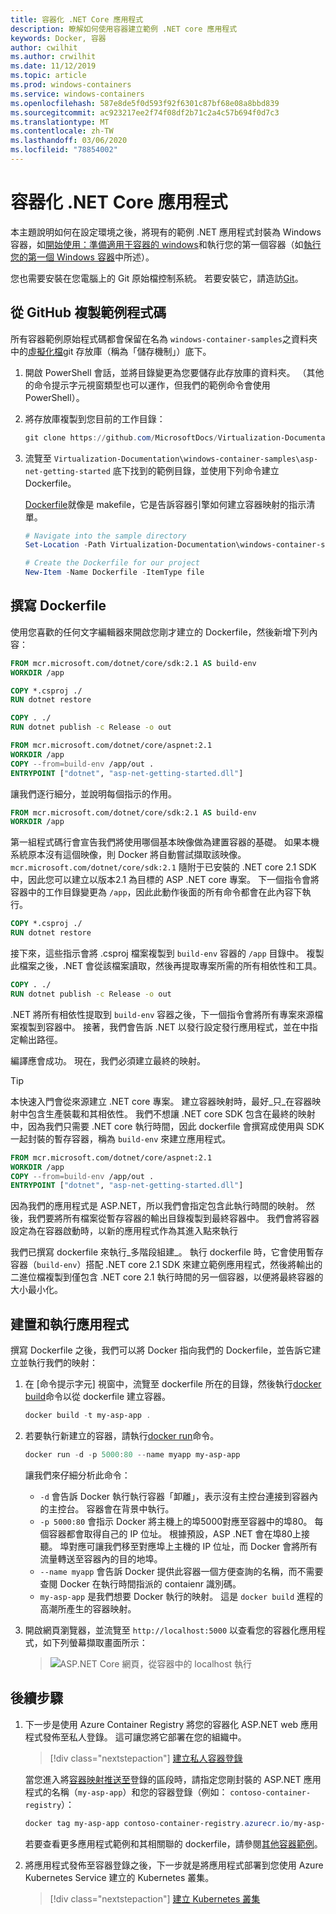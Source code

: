 ```yaml
---
title: 容器化 .NET Core 應用程式
description: 瞭解如何使用容器建立範例 .NET core 應用程式
keywords: Docker, 容器
author: cwilhit
ms.author: crwilhit
ms.date: 11/12/2019
ms.topic: article
ms.prod: windows-containers
ms.service: windows-containers
ms.openlocfilehash: 587e8de5f0d593f92f6301c87bf68e08a8bbd839
ms.sourcegitcommit: ac923217ee2f74f08df2b71c2a4c57b694f0d7c3
ms.translationtype: MT
ms.contentlocale: zh-TW
ms.lasthandoff: 03/06/2020
ms.locfileid: "78854002"
---
```

# <a name="containerize-a-net-core-app"></a>容器化 .NET Core 應用程式

本主題說明如何在設定環境之後，將現有的範例 .NET 應用程式封裝為 Windows 容器，如[開始使用：準備適用于容器的 windows](set-up-environment.md)和執行您的第一個容器（如[執行您的第一個 Windows 容器](run-your-first-container.md)中所述）。

您也需要安裝在您電腦上的 Git 原始檔控制系統。 若要安裝它，請造訪[Git](https://git-scm.com/download)。

## <a name="clone-the-sample-code-from-github"></a>從 GitHub 複製範例程式碼

所有容器範例原始程式碼都會保留在名為 `windows-container-samples`之資料夾中的[虛擬化檔](https://github.com/MicrosoftDocs/Virtualization-Documentation)git 存放庫（稱為「儲存機制」）底下。

1. 開啟 PowerShell 會話，並將目錄變更為您要儲存此存放庫的資料夾。 （其他的命令提示字元視窗類型也可以運作，但我們的範例命令會使用 PowerShell）。
2. 將存放庫複製到您目前的工作目錄：

   ```PowerShell
   git clone https://github.com/MicrosoftDocs/Virtualization-Documentation.git
   ```

3. 流覽至 `Virtualization-Documentation\windows-container-samples\asp-net-getting-started` 底下找到的範例目錄，並使用下列命令建立 Dockerfile。

   [Dockerfile](https://docs.docker.com/engine/reference/builder/)就像是 makefile，它是告訴容器引擎如何建立容器映射的指示清單。

   ```Powershell
   # Navigate into the sample directory
   Set-Location -Path Virtualization-Documentation\windows-container-samples\asp-net-getting-started

   # Create the Dockerfile for our project
   New-Item -Name Dockerfile -ItemType file
   ```

## <a name="write-the-dockerfile"></a>撰寫 Dockerfile

使用您喜歡的任何文字編輯器來開啟您剛才建立的 Dockerfile，然後新增下列內容：

```Dockerfile
FROM mcr.microsoft.com/dotnet/core/sdk:2.1 AS build-env
WORKDIR /app

COPY *.csproj ./
RUN dotnet restore

COPY . ./
RUN dotnet publish -c Release -o out

FROM mcr.microsoft.com/dotnet/core/aspnet:2.1
WORKDIR /app
COPY --from=build-env /app/out .
ENTRYPOINT ["dotnet", "asp-net-getting-started.dll"]
```

讓我們逐行細分，並說明每個指示的作用。

```Dockerfile
FROM mcr.microsoft.com/dotnet/core/sdk:2.1 AS build-env
WORKDIR /app
```

第一組程式碼行會宣告我們將使用哪個基本映像做為建置容器的基礎。 如果本機系統原本沒有這個映像，則 Docker 將自動嘗試擷取該映像。 `mcr.microsoft.com/dotnet/core/sdk:2.1` 隨附于已安裝的 .NET core 2.1 SDK 中，因此您可以建立以版本2.1 為目標的 ASP .NET core 專案。 下一個指令會將容器中的工作目錄變更為 `/app`，因此此動作後面的所有命令都會在此內容下執行。

```Dockerfile
COPY *.csproj ./
RUN dotnet restore
```

接下來，這些指示會將 .csproj 檔案複製到 `build-env` 容器的 `/app` 目錄中。 複製此檔案之後，.NET 會從該檔案讀取，然後再提取專案所需的所有相依性和工具。

```Dockerfile
COPY . ./
RUN dotnet publish -c Release -o out
```

.NET 將所有相依性提取到 `build-env` 容器之後，下一個指令會將所有專案來源檔案複製到容器中。 接著，我們會告訴 .NET 以發行設定發行應用程式，並在中指定輸出路徑。

編譯應會成功。 現在，我們必須建立最終的映射。 

> [!TIP]
> 本快速入門會從來源建立 .NET core 專案。 建立容器映射時，最好_只_在容器映射中包含生產裝載和其相依性。 我們不想讓 .NET core SDK 包含在最終的映射中，因為我們只需要 .NET core 執行時間，因此 dockerfile 會撰寫成使用與 SDK 一起封裝的暫存容器，稱為 `build-env` 來建立應用程式。

```Dockerfile
FROM mcr.microsoft.com/dotnet/core/aspnet:2.1
WORKDIR /app
COPY --from=build-env /app/out .
ENTRYPOINT ["dotnet", "asp-net-getting-started.dll"]
```

因為我們的應用程式是 ASP.NET，所以我們會指定包含此執行時間的映射。 然後，我們要將所有檔案從暫存容器的輸出目錄複製到最終容器中。 我們會將容器設定為在容器啟動時，以新的應用程式作為其進入點來執行

我們已撰寫 dockerfile 來執行_多階段組建_。 執行 dockerfile 時，它會使用暫存容器（`build-env`）搭配 .NET core 2.1 SDK 來建立範例應用程式，然後將輸出的二進位檔複製到僅包含 .NET core 2.1 執行時間的另一個容器，以便將最終容器的大小最小化。

## <a name="build-and-run-the-app"></a>建置和執行應用程式

撰寫 Dockerfile 之後，我們可以將 Docker 指向我們的 Dockerfile，並告訴它建立並執行我們的映射：

1. 在 [命令提示字元] 視窗中，流覽至 dockerfile 所在的目錄，然後執行[docker build](https://docs.docker.com/engine/reference/commandline/build/)命令以從 dockerfile 建立容器。

   ```Powershell
   docker build -t my-asp-app .
   ```

2. 若要執行新建立的容器，請執行[docker run](https://docs.docker.com/engine/reference/commandline/run/)命令。

   ```Powershell
   docker run -d -p 5000:80 --name myapp my-asp-app
   ```

   讓我們來仔細分析此命令：

   * `-d` 會告訴 Docker 執行執行容器「卸離」，表示沒有主控台連接到容器內的主控台。 容器會在背景中執行。 
   * `-p 5000:80` 會指示 Docker 將主機上的埠5000對應至容器中的埠80。 每個容器都會取得自己的 IP 位址。 根據預設，ASP .NET 會在埠80上接聽。 埠對應可讓我們移至對應埠上主機的 IP 位址，而 Docker 會將所有流量轉送至容器內的目的地埠。
   * `--name myapp` 會告訴 Docker 提供此容器一個方便查詢的名稱，而不需要查閱 Docker 在執行時間指派的 contaienr 識別碼。
   * `my-asp-app` 是我們想要 Docker 執行的映射。 這是 `docker build` 進程的高潮所產生的容器映射。

3. 開啟網頁瀏覽器，並流覽至 `http://localhost:5000` 以查看您的容器化應用程式，如下列螢幕擷取畫面所示：

   >![ASP.NET Core 網頁，從容器中的 localhost 執行](media/SampleAppScreenshot.png)

## <a name="next-steps"></a>後續步驟

1. 下一步是使用 Azure Container Registry 將您的容器化 ASP.NET web 應用程式發佈至私人登錄。 這可讓您將它部署在您的組織中。

   > [!div class="nextstepaction"]
   > [建立私人容器登錄](https://docs.microsoft.com/azure/container-registry/container-registry-get-started-powershell)

   當您進入將[容器映射推送至](https://docs.microsoft.com/azure/container-registry/container-registry-get-started-powershell#push-image-to-registry)登錄的區段時，請指定您剛封裝的 ASP.NET 應用程式的名稱（`my-asp-app`）和您的容器登錄（例如： `contoso-container-registry`）：

   ```PowerShell
   docker tag my-asp-app contoso-container-registry.azurecr.io/my-asp-app:v1
   ```

   若要查看更多應用程式範例和其相關聯的 dockerfile，請參閱[其他容器範例](../samples.md)。

2. 將應用程式發佈至容器登錄之後，下一步就是將應用程式部署到您使用 Azure Kubernetes Service 建立的 Kubernetes 叢集。

   > [!div class="nextstepaction"]
   > [建立 Kubernetes 叢集](https://docs.microsoft.com/azure/aks/windows-container-cli)
